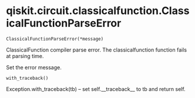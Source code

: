 # qiskit.circuit.classicalfunction.ClassicalFunctionParseError



`ClassicalFunctionParseError(*message)`

ClassicalFunction compiler parse error. The classicalfunction function fails at parsing time.

Set the error message.



`with_traceback()`

Exception.with\_traceback(tb) – set self.\_\_traceback\_\_ to tb and return self.
